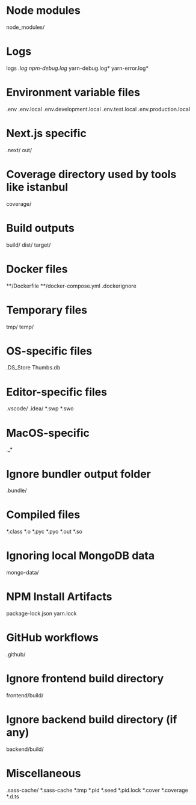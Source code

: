 # Node modules
node_modules/

# Logs
logs
*.log
npm-debug.log*
yarn-debug.log*
yarn-error.log*

# Environment variable files
.env
.env.local
.env.development.local
.env.test.local
.env.production.local

# Next.js specific
.next/
out/

# Coverage directory used by tools like istanbul
coverage/

# Build outputs
build/
dist/
target/

# Docker files
**/Dockerfile
**/docker-compose.yml
.dockerignore

# Temporary files
tmp/
temp/

# OS-specific files
.DS_Store
Thumbs.db

# Editor-specific files
.vscode/
.idea/
*.swp
*.swo

# MacOS-specific
._*

# Ignore bundler output folder
.bundle/

# Compiled files
*.class
*.o
*.pyc
*.pyo
*.out
*.so

# Ignoring local MongoDB data
mongo-data/

# NPM Install Artifacts
package-lock.json
yarn.lock

# GitHub workflows
.github/

# Ignore frontend build directory
frontend/build/

# Ignore backend build directory (if any)
backend/build/

# Miscellaneous
.sass-cache/
*.sass-cache
*.tmp
*.pid
*.seed
*.pid.lock
*.cover
*.coverage
*.d.ts
